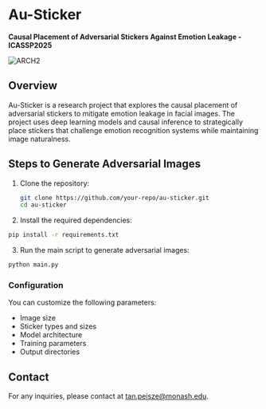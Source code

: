 # Au-Sticker

**Causal Placement of Adversarial Stickers Against Emotion Leakage - ICASSP2025**

![ARCH2](https://github.com/user-attachments/assets/4ff34eb8-89b8-433e-acd1-60fc3bd308e1)

## Overview

Au-Sticker is a research project that explores the causal placement of adversarial stickers to mitigate emotion leakage in facial images. The project uses deep learning models and causal inference to strategically place stickers that challenge emotion recognition systems while maintaining image naturalness.


## Steps to Generate Adversarial Images

1. Clone the repository:

   ```bash
   git clone https://github.com/your-repo/au-sticker.git
   cd au-sticker
   ```
   
2. Install the required dependencies:

  ```bash
  pip install -r requirements.txt
  ```

3. Run the main script to generate adversarial images:

  ```bash
  python main.py
```

### Configuration

You can customize the following parameters:
- Image size
- Sticker types and sizes
- Model architecture
- Training parameters
- Output directories

## Contact
For any inquiries, please contact at tan.peisze@monash.edu.
